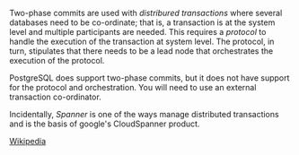 Two-phase commits are used with _distribured transactions_ where several databases need to be co-ordinate; that is, a transaction is at the system level and multiple participants are needed. This requires a _protocol_ to handle the execution of the transaction at system level. The protocol, in turn, stipulates that there needs to be a lead node that orchestrates the execution of the protocol.

PostgreSQL does support two-phase commits, but it does not have support for the protocol and orchestration. You will need to use an external transaction co-ordinator.

Incidentally, _Spanner_ is one of the ways manage distributed transactions and is the basis of google's CloudSpanner product.

[Wikipedia](https://en.wikipedia.org/wiki/Two-phase_commit_protocol)